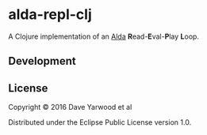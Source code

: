 # alda-repl-clj

A Clojure implementation of an [Alda](https://github.com/alda-lang/alda) **R**ead-**E**val-**P**lay **L**oop.

## Development

## License

Copyright © 2016 Dave Yarwood et al

Distributed under the Eclipse Public License version 1.0.
